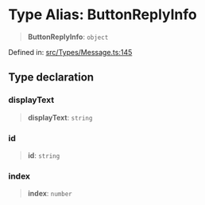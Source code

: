 # Type Alias: ButtonReplyInfo

> **ButtonReplyInfo**: `object`

Defined in: [src/Types/Message.ts:145](https://github.com/Fokusdotid/Baileys/blob/d7495b24bcd136e35724329fba661cfcc0bc8eed/src/Types/Message.ts#L145)

## Type declaration

### displayText

> **displayText**: `string`

### id

> **id**: `string`

### index

> **index**: `number`
